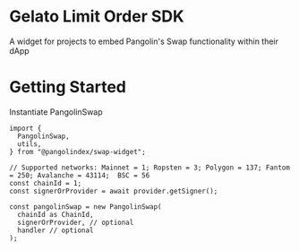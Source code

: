 # Gelato Limit Order SDK
A widget for projects to embed Pangolin's Swap functionality within their dApp

# Getting Started
Instantiate PangolinSwap
```
import {
  PangolinSwap,
  utils,
} from "@pangolindex/swap-widget";

// Supported networks: Mainnet = 1; Ropsten = 3; Polygon = 137; Fantom = 250; Avalanche = 43114;  BSC = 56
const chainId = 1;
const signerOrProvider = await provider.getSigner();

const pangolinSwap = new PangolinSwap(
  chainId as ChainId,
  signerOrProvider, // optional
  handler // optional
);
```